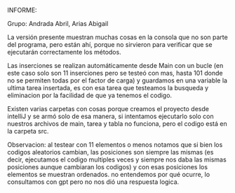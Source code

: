 INFORME:

Grupo: Andrada Abril, Arias Abigail

La versión presente muestran muchas cosas en la consola que no son parte del programa, pero están ahí, porque no sirvieron para verificar que se ejecutarán correctamente los métodos.

Las inserciones se realizan automáticamente desde Main con un bucle (en este caso solo son 11 inserciones pero se testeó con mas, hasta 101 donde no se permiten todas por el factor de carga) y guardamos en una variable la ultima tarea insertada, es con esa tarea que testeamos la busqueda y eliminacion por la facilidad de que ya tenemos el codigo.

Existen varias carpetas con cosas porque creamos el proyecto desde intelliJ y se armó solo de esa manera, si intentamos ejecutarlo solo con nuestros archivos de main, tarea y tabla no funciona, pero el codigo está en la carpeta src.

Observacion: al testear con 11 elementos o menos notamos que si bien los codigos aleatorios cambian, las posiciones son siempre las mismas (es decir, ejecutamos el codigo multiples veces y siempre nos daba las mismas posiciones aunque cambiaran los codigos) y con esas posiciones los elementos se muestran ordenados. no entendemos por qué ocurre, lo consultamos con gpt pero no nos dió una respuesta logica.
